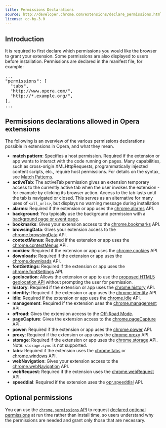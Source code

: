 ```yaml
---
title: Permissions Declarations
source: http://developer.chrome.com/extensions/declare_permissions.html
license: cc-by-3.0
---
```

## Introduction

It is required to first declare which permissions you would like the browser to grant your extension. Some permissions are also displayed to users before installation. Permissions are declared in the manifest file, for example:

<pre class="prettyprint">...
"permissions": [
  "tabs",
  "http://www.opera.com/",
  "http://*.example.org/",
],
...</pre>

## Permissions declarations allowed in Opera extensions
The following is an overview of the various permissions declarations possible in extensions in Opera, and what they mean.

* **match pattern**: Specifies a host permission. Required if the extension or app wants to interact with the code running on pages. Many capabilities, such as cross-origin XMLHttpRequests, programmatically injected content scripts, etc., require host permissions. For details on the syntax, see [Match Patterns](tut_match_patterns.html).
* **activeTab**: The activeTab permission gives an extension temporary access to the currently active tab when the user invokes the extension - for example by clicking its browser action. Access to the tab lasts until the tab is navigated or closed. This serves as an alternative for many uses of `<all_urls>`, but displays no warning message during installation
* **alarms**: Required if the extension or app uses the [chrome.alarms](https://developer.chrome.com/extensions/alarms) API.
* **background**: You typically use the background permission with a [background page or event page](tut_architecture_overview.html#the_background_process).
* **bookmarks**: Gives your extension access to the [chrome.bookmarks](https://developer.chrome.com/extensions/bookmarks) API.
* **browsingData**: Gives your extension access to the [chrome.browsingData](https://developer.chrome.com/extensions/browsingData) API.
* **contextMenus**: Required if the extension or app uses the [chrome.contextMenus](https://developer.chrome.com/extensions/contextMenus) API.
* **cookies**: Required if the extension or app uses the [chrome.cookies](https://developer.chrome.com/extensions/cookies) API.
* **downloads**: Required if the extension or app uses the [chrome.downloads](https://developer.chrome.com/extensions/downloads) API.
* **fontSettings**: Required if the extension or app uses the [chrome.fontSettings](https://developer.chrome.com/extensions/fontSettings) API.
* **geolocation**: Allows the extension or app to use the [proposed HTML5 geolocation API](http://dev.w3.org/geo/api/spec-source.html) without prompting the user for permission.
* **history**: Required if the extension or app uses the [chrome.history](https://developer.chrome.com/extensions/history) API.
* **identity**: Required if the extension or app uses the [chrome.identity](https://developer.chrome.com/extensions/identity) API.
* **idle**: Required if the extension or app uses the [chrome.idle](https://developer.chrome.com/extensions/idle) API.
* **management**: Required if the extension uses the [chrome.management](https://developer.chrome.com/extensions/management) API.
* **offroad**: Gives the extension access to the [Off-Road Mode](tut_offroad.html).
* **pageCapture**: Gives the extension access to the [chrome.pageCapture](https://developer.chrome.com/extensions/pageCapture) API.
* **power**: Required if the extension or app uses the [chrome.power](https://developer.chrome.com/extensions/power) API.
* **proxy**: Required if the extension or app uses the [chrome.proxy](https://developer.chrome.com/extensions/proxy) API.
* **storage**: Required if the extension or app uses the [chrome.storage](https://developer.chrome.com/extensions/storage) API. Note: `storage.sync` is not supported.
* **tabs**: Required if the extension uses the [chrome.tabs](https://developer.chrome.com/extensions/tabs) or [chrome.windows](https://developer.chrome.com/extensions/windows) API.
* **webNavigation**: Gives your extension access to the [chrome.webNavigation](https://developer.chrome.com/extensions/webNavigation) API.
* **webRequest**: Required if the extension uses the [chrome.webRequest](https://developer.chrome.com/extensions/webNavigation) API.
* **speeddial**:  Required if the extension uses the [opr.speeddial](speeddial.html) API.

## Optional permissions
<p>You can use the <a href="https://developer.chrome.com/extensions/permissions"><code>chrome.permissions</code> API</a> to request <a href="tut_optional_permissions.html#manifest">declared optional permissions</a> at run time rather than install time, so users understand why the permissions are needed and grant only those that are necessary.</p>
